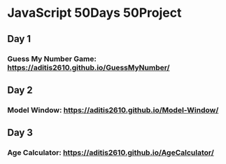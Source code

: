 # JavaScript 50Days 50Project

## Day 1
### Guess My Number Game:  https://aditis2610.github.io/GuessMyNumber/
## 
## Day 2
### Model Window: https://aditis2610.github.io/Model-Window/

## Day 3
### Age Calculator: https://aditis2610.github.io/AgeCalculator/
